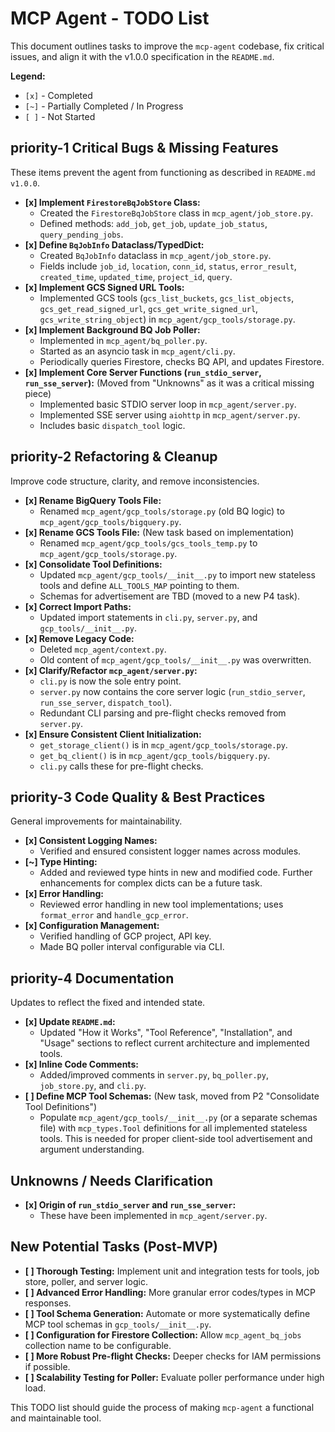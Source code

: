 # MCP Agent - TODO List

This document outlines tasks to improve the `mcp-agent` codebase, fix critical issues, and align it with the v1.0.0 specification in the `README.md`.

**Legend:**
*   `[x]` - Completed
*   `[~]` - Partially Completed / In Progress
*   `[ ]` - Not Started

## priority-1 Critical Bugs & Missing Features

These items prevent the agent from functioning as described in `README.md v1.0.0`.

*   **[x] Implement `FirestoreBqJobStore` Class:**
    *   Created the `FirestoreBqJobStore` class in `mcp_agent/job_store.py`.
    *   Defined methods: `add_job`, `get_job`, `update_job_status`, `query_pending_jobs`.
*   **[x] Define `BqJobInfo` Dataclass/TypedDict:**
    *   Created `BqJobInfo` dataclass in `mcp_agent/job_store.py`.
    *   Fields include `job_id`, `location`, `conn_id`, `status`, `error_result`, `created_time`, `updated_time`, `project_id`, `query`.
*   **[x] Implement GCS Signed URL Tools:**
    *   Implemented GCS tools (`gcs_list_buckets`, `gcs_list_objects`, `gcs_get_read_signed_url`, `gcs_get_write_signed_url`, `gcs_write_string_object`) in `mcp_agent/gcp_tools/storage.py`.
*   **[x] Implement Background BQ Job Poller:**
    *   Implemented in `mcp_agent/bq_poller.py`.
    *   Started as an asyncio task in `mcp_agent/cli.py`.
    *   Periodically queries Firestore, checks BQ API, and updates Firestore.
*   **[x] Implement Core Server Functions (`run_stdio_server`, `run_sse_server`):** (Moved from "Unknowns" as it was a critical missing piece)
    *   Implemented basic STDIO server loop in `mcp_agent/server.py`.
    *   Implemented SSE server using `aiohttp` in `mcp_agent/server.py`.
    *   Includes basic `dispatch_tool` logic.

## priority-2 Refactoring & Cleanup

Improve code structure, clarity, and remove inconsistencies.

*   **[x] Rename BigQuery Tools File:**
    *   Renamed `mcp_agent/gcp_tools/storage.py` (old BQ logic) to `mcp_agent/gcp_tools/bigquery.py`.
*   **[x] Rename GCS Tools File:** (New task based on implementation)
    *   Renamed `mcp_agent/gcp_tools/gcs_tools_temp.py` to `mcp_agent/gcp_tools/storage.py`.
*   **[x] Consolidate Tool Definitions:**
    *   Updated `mcp_agent/gcp_tools/__init__.py` to import new stateless tools and define `ALL_TOOLS_MAP` pointing to them.
    *   Schemas for advertisement are TBD (moved to a new P4 task).
*   **[x] Correct Import Paths:**
    *   Updated import statements in `cli.py`, `server.py`, and `gcp_tools/__init__.py`.
*   **[x] Remove Legacy Code:**
    *   Deleted `mcp_agent/context.py`.
    *   Old content of `mcp_agent/gcp_tools/__init__.py` was overwritten.
*   **[x] Clarify/Refactor `mcp_agent/server.py`:**
    *   `cli.py` is now the sole entry point.
    *   `server.py` now contains the core server logic (`run_stdio_server`, `run_sse_server`, `dispatch_tool`).
    *   Redundant CLI parsing and pre-flight checks removed from `server.py`.
*   **[x] Ensure Consistent Client Initialization:**
    *   `get_storage_client()` is in `mcp_agent/gcp_tools/storage.py`.
    *   `get_bq_client()` is in `mcp_agent/gcp_tools/bigquery.py`.
    *   `cli.py` calls these for pre-flight checks.

## priority-3 Code Quality & Best Practices

General improvements for maintainability.

*   **[x] Consistent Logging Names:**
    *   Verified and ensured consistent logger names across modules.
*   **[~] Type Hinting:**
    *   Added and reviewed type hints in new and modified code. Further enhancements for complex dicts can be a future task.
*   **[x] Error Handling:**
    *   Reviewed error handling in new tool implementations; uses `format_error` and `handle_gcp_error`.
*   **[x] Configuration Management:**
    *   Verified handling of GCP project, API key.
    *   Made BQ poller interval configurable via CLI.

## priority-4 Documentation

Updates to reflect the fixed and intended state.

*   **[x] Update `README.md`:**
    *   Updated "How it Works", "Tool Reference", "Installation", and "Usage" sections to reflect current architecture and implemented tools.
*   **[x] Inline Code Comments:**
    *   Added/improved comments in `server.py`, `bq_poller.py`, `job_store.py`, and `cli.py`.
*   **[ ] Define MCP Tool Schemas:** (New task, moved from P2 "Consolidate Tool Definitions")
    *   Populate `mcp_agent/gcp_tools/__init__.py` (or a separate schemas file) with `mcp_types.Tool` definitions for all implemented stateless tools. This is needed for proper client-side tool advertisement and argument understanding.

## Unknowns / Needs Clarification

*   **[x] Origin of `run_stdio_server` and `run_sse_server`:**
    *   These have been implemented in `mcp_agent/server.py`.

## New Potential Tasks (Post-MVP)

*   **[ ] Thorough Testing:** Implement unit and integration tests for tools, job store, poller, and server logic.
*   **[ ] Advanced Error Handling:** More granular error codes/types in MCP responses.
*   **[ ] Tool Schema Generation:** Automate or more systematically define MCP tool schemas in `gcp_tools/__init__.py`.
*   **[ ] Configuration for Firestore Collection:** Allow `mcp_agent_bq_jobs` collection name to be configurable.
*   **[ ] More Robust Pre-flight Checks:** Deeper checks for IAM permissions if possible.
*   **[ ] Scalability Testing for Poller:** Evaluate poller performance under high load.

This TODO list should guide the process of making `mcp-agent` a functional and maintainable tool.

